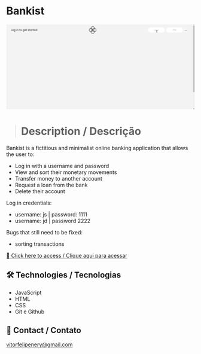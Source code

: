 # Bankist

![preview](./.github/preview.gif)

> # Description / Descrição

Bankist is a fictitious and minimalist online banking application that allows the user to:

- Log in with a username and password
- View and sort their monetary movements
- Transfer money to another account
- Request a loan from the bank
- Delete their account

Log in credentials:

- username: js | password: 1111
- username: jd | password 2222

Bugs that still need to be fixed:

- sorting transactions

[🔗 Click here to access / Clique aqui para acessar](https://bankist-vitorfnery.netlify.app/)

## 🛠️ Technologies / Tecnologias

- JavaScript
- HTML
- CSS
- Git e Github

## 📣 Contact / Contato

vitorfelipenery@gmail.com
